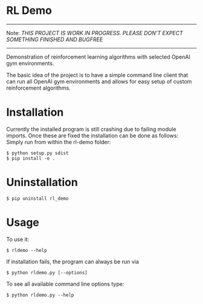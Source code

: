 # RL Demo
***
Note: _THIS PROJECT IS WORK IN PROGRESS. PLEASE DON'T EXPECT SOMETHING FINISHED AND BUGFREE_
***
Demonstration of reinforcement learning algorithms with selected OpenAI gym environments.

The basic idea of the project is to have a simple command line client that can
run all OpenAI gym environments and allows for easy setup of custom reinforcement
algorithms.


# Installation
 Currently the installed program is still crashing due to failing module imports.
 Once these are fixed the installation can be done as follows:  
Simply run from within the rl-demo folder:

    $ python setup.py sdist
    $ pip install -e .

# Uninstallation

    $ pip uninstall rl_demo

# Usage

To use it:

    $ rldemo --help
If installation fails, the program can always be run via

    $ python rldemo.py [--options]

To see all available command line options type:

    $ python rldemo.py --help
